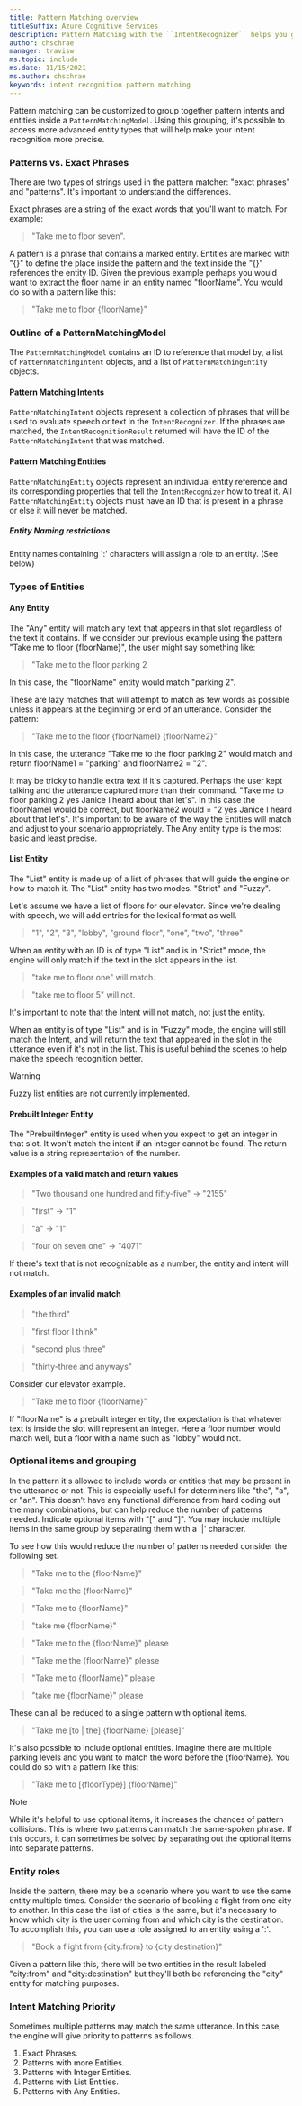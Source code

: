 ```yaml
---
title: Pattern Matching overview
titleSuffix: Azure Cognitive Services
description: Pattern Matching with the ``IntentRecognizer`` helps you get started quickly with offline intent matching.
author: chschrae
manager: travisw
ms.topic: include
ms.date: 11/15/2021
ms.author: chschrae
keywords: intent recognition pattern matching
---
```


Pattern matching can be customized to group together pattern intents and entities inside a ``PatternMatchingModel``. Using this grouping, it's possible to access more advanced entity types that will help make your intent recognition more precise.

### Patterns vs. Exact Phrases

There are two types of strings used in the pattern matcher: "exact phrases" and "patterns". It's important to understand the differences.

Exact phrases are a string of the exact words that you'll want to match. For example:

> "Take me to floor seven".

A pattern is a phrase that contains a marked entity. Entities are marked with "{}" to define the place inside the pattern and the text inside the "{}" references the entity ID. Given the previous example perhaps you would want to extract the floor name in an entity named "floorName". You would do so with a pattern like this:

> "Take me to floor {floorName}"

### Outline of a PatternMatchingModel

The ``PatternMatchingModel`` contains an ID to reference that model by, a list of ``PatternMatchingIntent`` objects, and a list of ``PatternMatchingEntity`` objects.

#### Pattern Matching Intents

``PatternMatchingIntent`` objects represent a collection of phrases that will be used to evaluate speech or text in the ``IntentRecognizer``. If the phrases are matched, the ``IntentRecognitionResult`` returned will have the ID of the ``PatternMatchingIntent`` that was matched.

#### Pattern Matching Entities

``PatternMatchingEntity`` objects represent an individual entity reference and its corresponding properties that tell the ``IntentRecognizer`` how to treat it. All ``PatternMatchingEntity`` objects must have an ID that is present in a phrase or else it will never be matched.

##### Entity Naming restrictions

Entity names containing ':' characters will assign a role to an entity. (See below)

### Types of Entities

#### Any Entity

The "Any" entity will match any text that appears in that slot regardless of the text it contains. If we consider our previous example using the pattern "Take me to floor {floorName}", the user might say something like:

> "Take me to the floor parking 2

In this case, the "floorName" entity would match "parking 2".

These are lazy matches that will attempt to match as few words as possible unless it appears at the beginning or end of an utterance. Consider the pattern:

> "Take me to the floor {floorName1} {floorName2}"

In this case, the utterance "Take me to the floor parking 2" would match and return floorName1 = "parking" and floorName2 = "2".

It may be tricky to handle extra text if it's captured. Perhaps the user kept talking and the utterance captured more than their command. "Take me to floor parking 2 yes Janice I heard about that let's". In this case the floorName1 would be correct, but floorName2 would = "2 yes Janice I heard about that let's". It's important to be aware of the way the Entities will match and adjust to your scenario appropriately. The Any entity type is the most basic and least precise.

#### List Entity

The "List" entity is made up of a list of phrases that will guide the engine on how to match it. The "List" entity has two modes. "Strict" and "Fuzzy".

Let's assume we have a list of floors for our elevator. Since we're dealing with speech, we will add entries for the lexical format as well.

> "1", "2", "3", "lobby", "ground floor", "one", "two", "three"

When an entity with an ID is of type "List" and is in "Strict" mode, the engine will only match if the text in the slot appears in the list.

> "take me to floor one" will match.

> "take me to floor 5" will not.

It's important to note that the Intent will not match, not just the entity.

When an entity is of type "List" and is in "Fuzzy" mode, the engine will still match the Intent, and will return the text that appeared in the slot in the utterance even if it's not in the list. This is useful behind the scenes to help make the speech recognition better.

> [!WARNING]
> Fuzzy list entities are not currently implemented.

#### Prebuilt Integer Entity

The "PrebuiltInteger" entity is used when you expect to get an integer in that slot. It won't match the intent if an integer cannot be found. The return value is a string representation of the number.

#### Examples of a valid match and return values

> "Two thousand one hundred and fifty-five" -> "2155"

> "first" -> "1"

> "a" -> "1"

> "four oh seven one" -> "4071"

If there's text that is not recognizable as a number, the entity and intent will not match.

#### Examples of an invalid match

> "the third"

> "first floor I think"

> "second plus three"

> "thirty-three and anyways"

Consider our elevator example.

> "Take me to floor {floorName}"

If "floorName" is a prebuilt integer entity, the expectation is that whatever text is inside the slot will represent an integer. Here a floor number would match well, but a floor with a name such as "lobby" would not.

### Optional items and grouping

In the pattern it's allowed to include words or entities that may be present in the utterance or not. This is especially useful for determiners like  "the", "a", or "an". This doesn't have any functional difference from hard coding out the many combinations, but can help reduce the number of patterns needed. Indicate optional items with "[" and "]". You may include multiple items in the same group by separating them with a '|' character.

To see how this would reduce the number of patterns needed consider the following set.

> "Take me to the {floorName}"

> "Take me the {floorName}"

> "Take me to {floorName}"

> "take me {floorName}"

> "Take me to the {floorName}" please

> "Take me the {floorName}" please

> "Take me to {floorName}" please

> "take me {floorName}" please

These can all be reduced to a single pattern with optional items.

>"Take me [to | the] {floorName} [please]"

It's also possible to include optional entities. Imagine there are multiple parking levels and you want to match the word before the {floorName}. You could do so with a pattern like this:

>"Take me to [{floorType}] {floorName}"

> [!NOTE]
> While it's helpful to use optional items, it increases the chances of pattern collisions. This is where two patterns can match the same-spoken phrase. If this occurs, it can sometimes be solved by separating out the optional items into separate patterns.

### Entity roles

Inside the pattern, there may be a scenario where you want to use the same entity multiple times. Consider the scenario of booking a flight from one city to another. In this case the list of cities is the same, but it's necessary to know which city is the user coming from and which city is the destination. To accomplish this, you can use a role assigned to an entity using a ':'.

> "Book a flight from {city:from} to {city:destination}"

Given a pattern like this, there will be two entities in the result labeled "city:from" and "city:destination" but they'll both be referencing the "city" entity for matching purposes.

### Intent Matching Priority

Sometimes multiple patterns may match the same utterance. In this case, the engine will give priority to patterns as follows.

1. Exact Phrases.
2. Patterns with more Entities.
3. Patterns with Integer Entities.
4. Patterns with List Entities.
5. Patterns with Any Entities.
